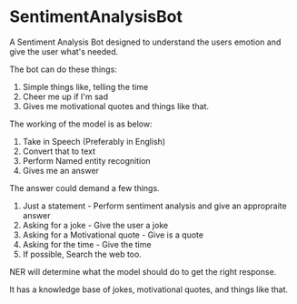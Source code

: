 # SentimentAnalysisBot
A Sentiment Analysis Bot designed to understand the users emotion and give the user what's needed.

The bot can do these things:
1. Simple things like, telling the time
2. Cheer me up if I'm sad
3. Gives me motivational quotes and things like that.

The working of the model is as below:
1. Take in Speech (Preferably in English)
2. Convert that to text
3. Perform Named entity recognition
4. Gives me an answer

The answer could demand a few things.
1. Just a statement - Perform sentiment analysis and give an appropraite answer
2. Asking for a joke - Give the user a joke
3. Asking for a Motivational quote - Give is a quote
4. Asking for the time - Give the time
5. If possible, Search the web too.


NER will determine what the model should do to get the right response.


It has a knowledge base of jokes, motivational quotes, and things like that.
